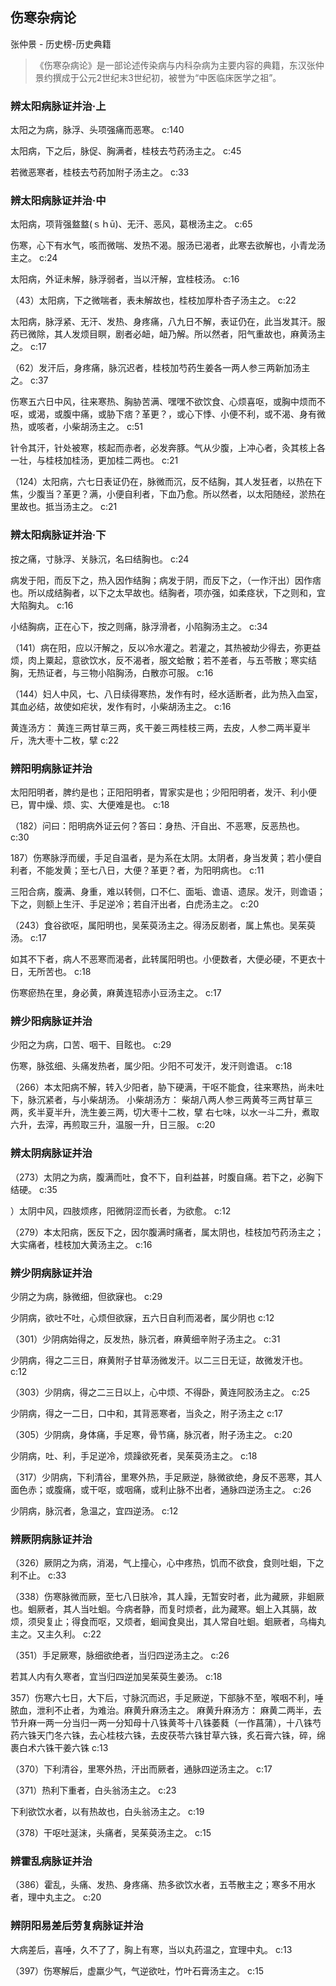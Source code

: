## 伤寒杂病论

张仲景  -  历史榜-历史典籍

> 《伤寒杂病论》是一部论述传染病与内科杂病为主要内容的典籍，东汉张仲景约撰成于公元2世纪末3世纪初，被誉为“中医临床医学之祖”。


### 辨太阳病脉证并治·上

太阳之为病，脉浮、头项强痛而恶寒。 c:140

太阳病，下之后，脉促、胸满者，桂枝去芍药汤主之。 c:45

若微恶寒者，桂枝去芍药加附子汤主之。 c:33

### 辨太阳病脉证并治·中

太阳病，项背强盩盩(ｓｈū)、无汗、恶风，葛根汤主之。 c:65

伤寒，心下有水气，咳而微喘、发热不渴。服汤已渴者，此寒去欲解也，小青龙汤主之。 c:24

太阳病，外证未解，脉浮弱者，当以汗解，宜桂枝汤。 c:16

（43）太阳病，下之微喘者，表未解故也，桂枝加厚朴杏子汤主之。 c:22

太阳病，脉浮紧、无汗、发热、身疼痛，八九日不解，表证仍在，此当发其汗。服药已微除，其人发烦目瞑，剧者必衄，衄乃解。所以然者，阳气重故也，麻黄汤主之。 c:17

（62）发汗后，身疼痛，脉沉迟者，桂枝加芍药生姜各一两人参三两新加汤主之。 c:37

伤寒五六日中风，往来寒热、胸胁苦满、嘿嘿不欲饮食、心烦喜呕，或胸中烦而不呕，或渴，或腹中痛，或胁下痞？革更？，或心下悸、小便不利，或不渴、身有微热，或咳者，小柴胡汤主之。 c:51

针令其汗，针处被寒，核起而赤者，必发奔豚。气从少腹，上冲心者，灸其核上各一壮，与桂枝加桂汤，更加桂二两也。 
 c:21

（124）太阳病，六七日表证仍在，脉微而沉，反不结胸，其人发狂者，以热在下焦，少腹当？革更？满，小便自利者，下血乃愈。所以然者，以太阳随经，淤热在里故也。抵当汤主之。 c:21

### 辨太阳病脉证并治·下

按之痛，寸脉浮、关脉沉，名曰结胸也。 c:24

病发于阳，而反下之，热入因作结胸；病发于阴，而反下之，（一作汗出）因作痞也。所以成结胸者，以下之太早故也。结胸者，项亦强，如柔痉状，下之则和，宜大陷胸丸。 c:16

小结胸病，正在心下，按之则痛，脉浮滑者，小陷胸汤主之。 c:34

（141）病在阳，应以汗解之，反以冷水灌之。若灌之，其热被劫少得去，弥更益烦，肉上粟起，意欲饮水，反不渴者，服文蛤散；若不差者，与五苓散；寒实结胸，无热证者，与三物小陷胸汤，白散亦可服。 c:16

（144）妇人中风，七、八日续得寒热，发作有时，经水适断者，此为热入血室，其血必结，故使如疟状，发作有时，小柴胡汤主之。 c:16

黄连汤方：    黄连三两甘草三两，炙干姜三两桂枝三两，去皮，人参二两半夏半斤，洗大枣十二枚，擘 c:22

### 辨阳明病脉证并治

太阳阳明者，脾约是也；正阳阳明者，胃家实是也；少阳阳明者，发汗、利小便已，胃中燥、烦、实、大便难是也。 c:18

（182）问曰：阳明病外证云何？答曰：身热、汗自出、不恶寒，反恶热也。 c:30

187）伤寒脉浮而缓，手足自温者，是为系在太阴。太阴者，身当发黄；若小便自利者，不能发黄；至七八日，大便？革更？者，为阳明病也。  c:11

三阳合病，腹满、身重，难以转侧，口不仁、面垢、谵语、遗尿。发汗，则谵语；下之，则额上生汗、手足逆冷；若自汗出者，白虎汤主之。 c:20

（243）食谷欲呕，属阳明也，吴茱萸汤主之。得汤反剧者，属上焦也。吴茱萸汤。 c:17

如其不下者，病人不恶寒而渴者，此转属阳明也。小便数者，大便必硬，不更衣十日，无所苦也。 c:18

伤寒瘀热在里，身必黄，麻黄连轺赤小豆汤主之。 c:17

### 辨少阳病脉证并治

少阳之为病，口苦、咽干、目眩也。 c:29

伤寒，脉弦细、头痛发热者，属少阳。少阳不可发汗，发汗则谵语。 c:18

（266）本太阳病不解，转入少阳者，胁下硬满，干呕不能食，往来寒热，尚未吐下，脉沉紧者，与小柴胡汤。 
    小柴胡汤方： 
    柴胡八两人参三两黄芩三两甘草三两，炙半夏半升，洗生姜三两，切大枣十二枚，擘 
    右七味，以水一斗二升，煮取六升，去滓，再煎取三升，温服一升，日三服。  c:20

### 辨太阴病脉证并治

（273）太阴之为病，腹满而吐，食不下，自利益甚，时腹自痛。若下之，必胸下结硬。 c:35

）太阴中风，四肢烦疼，阳微阴涩而长者，为欲愈。 c:12

（279）本太阳病，医反下之，因尔腹满时痛者，属太阴也，桂枝加芍药汤主之；大实痛者，桂枝加大黄汤主之。 c:16

### 辨少阴病脉证并治

少阴之为病，脉微细，但欲寐也。 c:29

少阴病，欲吐不吐，心烦但欲寐，五六日自利而渴者，属少阴也 c:12

（301）少阴病始得之，反发热，脉沉者，麻黄细辛附子汤主之。 c:31

少阴病，得之二三日，麻黄附子甘草汤微发汗。以二三日无证，故微发汗也。 c:12

（303）少阴病，得之二三日以上，心中烦、不得卧，黄连阿胶汤主之。 c:25

少阴病，得之一二日，口中和，其背恶寒者，当灸之，附子汤主之 c:17

（305）少阴病，身体痛，手足寒，骨节痛，脉沉者，附子汤主之。 c:20

少阴病，吐、利，手足逆冷，烦躁欲死者，吴茱萸汤主之。 c:18

（317）少阴病，下利清谷，里寒外热，手足厥逆，脉微欲绝，身反不恶寒，其人面色赤；或腹痛，或干呕，或咽痛，或利止脉不出者，通脉四逆汤主之。 c:26

少阴病，脉沉者，急温之，宜四逆汤。 c:12

### 辨厥阴病脉证并治

（326）厥阴之为病，消渴，气上撞心，心中疼热，饥而不欲食，食则吐蛔，下之利不止。 c:33

（338）伤寒脉微而厥，至七八日肤冷，其人躁，无暂安时者，此为藏厥，非蛔厥也。蛔厥者，其人当吐蛔。今病者静，而复时烦者，此为藏寒。蛔上入其膈，故烦，须臾复止；得食而呕，又烦者，蛔闻食臭出，其人常自吐蛔。蛔厥者，乌梅丸主之。又主久利。 c:22

（351）手足厥寒，脉细欲绝者，当归四逆汤主之。 c:26

若其人内有久寒者，宜当归四逆加吴茱萸生姜汤。 c:18

357）伤寒六七日，大下后，寸脉沉而迟，手足厥逆，下部脉不至，喉咽不利，唾脓血，泄利不止者，为难治。麻黄升麻汤主之。    麻黄升麻汤方：    麻黄二两半，去节升麻一两一分当归一两一分知母十八铢黄芩十八铢萎蕤（一作菖蒲），十八铢芍药六铢天门冬六铢，去心桂枝六铢，去皮茯苓六铢甘草六铢，炙石膏六铢，碎，绵裹白术六铢干姜六铢 c:13

（370）下利清谷，里寒外热，汗出而厥者，通脉四逆汤主之。 c:17

（371）热利下重者，白头翁汤主之。 c:23

下利欲饮水者，以有热故也，白头翁汤主之。 
 c:19

（378）干呕吐涎沫，头痛者，吴茱萸汤主之。 c:15

### 辨霍乱病脉证并治

（386）霍乱，头痛、发热、身疼痛、热多欲饮水者，五苓散主之；寒多不用水者，理中丸主之。 c:20

### 辨阴阳易差后劳复病脉证并治

大病差后，喜唾，久不了了，胸上有寒，当以丸药温之，宜理中丸。 c:13

（397）伤寒解后，虚羸少气，气逆欲吐，竹叶石膏汤主之。 c:15